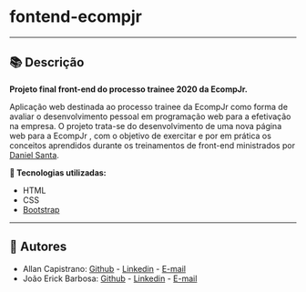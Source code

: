 # fontend-ecompjr

------------

## 📚 Descrição ##
**Projeto final front-end do processo trainee 2020 da EcompJr.**

Aplicação web destinada ao processo trainee da EcompJr como forma de avaliar o desenvolvimento pessoal em programação web para a efetivação na empresa.
O projeto trata-se do desenvolvimento de uma nova página web para a EcompJr , com o objetivo de exercitar e por em prática os conceitos aprendidos durante os treinamentos de front-end ministrados por [Daniel Santa](https://github.com/DanielSRS).

**🔗 Tecnologias utilizadas:**
- HTML
- CSS
- [Bootstrap](https://getbootstrap.com/)

------------

## 📌 Autores ##
- Allan Capistrano: [Github](https://github.com/AllanCapistrano) - [Linkedin](https://www.linkedin.com/in/allancapistrano/) - [E-mail](https://mail.google.com/mail/u/0/?view=cm&fs=1&tf=1&source=mailto&to=asantos@ecomp.uefs.br)
- João Erick Barbosa: [Github](https://github.com/JoaoErick) - [Linkedin](https://www.linkedin.com/in/joão-erick-barbosa-9050801b0/) - [E-mail](https://mail.google.com/mail/u/0/?view=cm&fs=1&tf=1&source=mailto&to=jsilva@ecomp.uefs.br)
